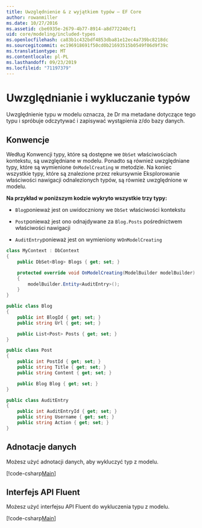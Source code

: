 ```yaml
---
title: Uwzględnienie & z wyjątkiem typów — EF Core
author: rowanmiller
ms.date: 10/27/2016
ms.assetid: cbe6935e-2679-4b77-8914-a8d772240cf1
uid: core/modeling/included-types
ms.openlocfilehash: ca83b1c432bdf4853dba81e12ec4a739bc8218dc
ms.sourcegitcommit: ec196918691f50cd0b21693515b0549f06d9f39c
ms.translationtype: MT
ms.contentlocale: pl-PL
ms.lasthandoff: 09/23/2019
ms.locfileid: "71197379"
---
```

# <a name="including--excluding-types"></a>Uwzględnianie i wykluczanie typów

Uwzględnienie typu w modelu oznacza, że Dr ma metadane dotyczące tego typu i spróbuje odczytywać i zapisywać wystąpienia z/do bazy danych.

## <a name="conventions"></a>Konwencje

Według Konwencji typy, które są dostępne we `DbSet` właściwościach kontekstu, są uwzględniane w modelu. Ponadto są również uwzględniane typy, które są wymienione `OnModelCreating` w metodzie. Na koniec wszystkie typy, które są znalezione przez rekursywnie Eksplorowanie właściwości nawigacji odnalezionych typów, są również uwzględnione w modelu.

**Na przykład w poniższym kodzie wykryto wszystkie trzy typy:**

* `Blog`ponieważ jest on uwidoczniony we `DbSet` właściwości kontekstu

* `Post`ponieważ jest ono odnajdywane za `Blog.Posts` pośrednictwem właściwości nawigacji

* `AuditEntry`ponieważ jest on wymieniony w`OnModelCreating`

<!-- [!code-csharp[Main](samples/core/Modeling/Conventions/IncludedTypes.cs?highlight=3,7,16)] -->
``` csharp
class MyContext : DbContext
{
    public DbSet<Blog> Blogs { get; set; }

    protected override void OnModelCreating(ModelBuilder modelBuilder)
    {
        modelBuilder.Entity<AuditEntry>();
    }
}

public class Blog
{
    public int BlogId { get; set; }
    public string Url { get; set; }

    public List<Post> Posts { get; set; }
}

public class Post
{
    public int PostId { get; set; }
    public string Title { get; set; }
    public string Content { get; set; }

    public Blog Blog { get; set; }
}

public class AuditEntry
{
    public int AuditEntryId { get; set; }
    public string Username { get; set; }
    public string Action { get; set; }
}
```

## <a name="data-annotations"></a>Adnotacje danych

Możesz użyć adnotacji danych, aby wykluczyć typ z modelu.

[!code-csharp[Main](../../../samples/core/Modeling/DataAnnotations/IgnoreType.cs?highlight=20)]

## <a name="fluent-api"></a>Interfejs API Fluent

Możesz użyć interfejsu API Fluent do wykluczenia typu z modelu.

[!code-csharp[Main](../../../samples/core/Modeling/FluentAPI/IgnoreType.cs?highlight=12)]
